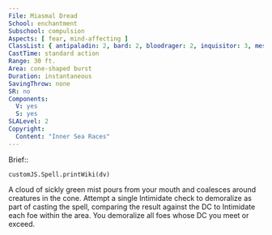 ```yaml
---
File: Miasmal Dread
School: enchantment
Subschool: compulsion
Aspects: [ fear, mind-affecting ]
ClassList: { antipaladin: 2, bard: 2, bloodrager: 2, inquisitor: 3, mesmerist: 3 }
CastTime: standard action
Range: 30 ft.
Area: cone-shaped burst
Duration: instantaneous
SavingThrow: none
SR: no
Components:
  V: yes
  S: yes
SLALevel: 2
Copyright:
  Content: "Inner Sea Races"
---
```

Brief:: 

```dataviewjs
customJS.Spell.printWiki(dv)
```

A cloud of sickly green mist pours from your mouth and coalesces around creatures in the cone. Attempt a single Intimidate check to demoralize as part of casting the spell, comparing the result against the DC to Intimidate each foe within the area. You demoralize all foes whose DC you meet or exceed.
